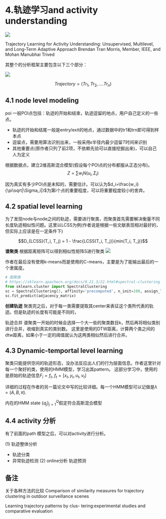 # 4.轨迹学习and activity understanding

![](../../../Draft/media/15777038940485/15777039239123.jpg)

Trajectory Learning for Activity Understanding: Unsupervised, Multilevel, and Long-Term
Adaptive Approach
Brendan Tran Morris, Member, IEEE, and Mohan Manubhai Trived


其整个的分析框架主要包含以下三个部分：

![](../../../Draft/media/15777038940485/15777065365378.jpg)


$$Trajectory = (Tr_1, Tr_2, ....Tr_n)$$
## 4.1 node level modeling
poi
一般POI点包括：轨迹的开始和结束，轨迹逗留的地点，用户自己定义的一些点。
* 轨迹的开始和结尾一般是entry/exit的地点，通过数据中的tr1和trn即可得到样本点
* 逗留点，需要用算法识别出来，一般采用$\epsilon$半径内最少逗留$T$时间来识别
* 其他重要点(原作者只列了前2项，不依赖先验可以直接挖掘出来)，可以自己人为定义

根据数据点，建立2维高斯混合模型(假设每个POI点的分布都服从正态分布)。
$$Z=\sum w_i N(u_i,\Sigma_I)$$

因为真实有多少POI点是未知的，需要估计。可以认为$d_i=\frac{w_i}{\pi\sqrt|\Sigma_i|}$为第i个点的重要程度，可以将重要程度较小的舍弃。

## 4.2 spatial level learning

为了发现node与node之间的轨迹，需要进行聚类，而聚类首先需要解决衡量不同长度轨迹相似性问题。这里以LCSS为例(作者说是根据一些文献表现相对最好的，但实际上应该是在一定条件下)

$$D_{LCSS}(T_i, T_j) = 1 - \frac{LCSS(T_i, T_j)}{min(T_i, T_j)}$$

**谱聚类**
根据距离矩阵可以得到相似性矩阵S进行聚类
![](../../../Draft/media/15777038940485/15777106902507.jpg)

作者在最后没有使用k-means而是使用的C-means，主要是为了能输出最后的一个隶属度。

```python
# 图聚类
# https://sklearn.apachecn.org/docs/0.21.3/22.html#spectral-clustering
from sklearn.cluster import SpectralClustering
sc = SpectralClustering(3, affinity='precomputed', n_init=100, assign_labels='discretize')
sc.fit_predict(adjacency_matrix)
```


**创建轨迹**
聚类完之后，对于每一类需要提取其center来表征这个类所代表的轨迹。但是轨迹的长度有可能是不同的，


轨迹合并
谱聚类一开始的时候会选择一个大一些的聚类数目k，然后再将相似类别进行合并，收缩到真实的类别数。
这里是使用的DTW距离，计算两个类之间的dtw距离，如果小于一定的阈值就认为这两类相似然后进行合并。


## 4.3 Dynamic-temportal level learning

聚类只能提供空间的轨迹形态，没办法反应出人们的行为层面信息。作者这里针对每一个聚好的类，使用的HMM模型，学习出其pattern。 这部分学习中，使用的是原始的轨迹信息$F_i={f_t}$, $f_t = [x_t, y_t, u_t, v_t]$

详细的过程在作者的另一篇论文中写的比较详细。每一个HMM模型可以记做是$\lambda = (A, B, \pi)$.



内在的HMM state $\{q_j\}_{j=1}^Q$假定符合高斯混合模型

## 4.4 activity 分析
有了前面的path 模型之后，可以对activity进行分析。

(1) 轨迹整体分析
* 轨迹分类
* 异常轨迹检测
(2) online分析
轨迹预测






## 备注

关于各种方法的比较 
Comparison of similarity measures for trajectory clustering in outdoor surveillance scenes

Learning trajectory patterns by clus- tering:experimental studies and comparative evaluation